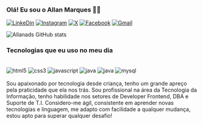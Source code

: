 ### Olá! Eu sou o Allan Marques 👋🏽

[![LinkeDin](https://img.shields.io/badge/LinkedIn-0077B5?style=for-the-badge&logo=linkedin&logoColor=white)](www.linkedin.com/in/allan-marques-59785b127)
[![Instagram](https://img.shields.io/badge/Instagram-E4405F?style=for-the-badge&logo=instagram&logoColor=white)]([www.linkedin.com/in/allan-marques-59785b127](https://www.instagram.com/invites/contact/?i=14c2r86hysdfs&utm_content=q8yr066))
[![X](https://img.shields.io/badge/Twitter-1DA1F2?style=for-the-badge&logo=twitter&logoColor=white)](https://twitter.com/Allan_tads)
[![Facebook](https://img.shields.io/badge/Facebook-1877F2?style=for-the-badge&logo=facebook&logoColor=white)](https://www.facebook.com/kaleb.lucas.5815/about)
[![Gmail](https://img.shields.io/badge/Gmail-D14836?style=for-the-badge&logo=gmail&logoColor=white)](mailto:allanmarquesads@gmail.com)

![Allanads GitHub stats](https://github-readme-stats.vercel.app/api?username=Allanads&show_icons=true&theme=radical)

### Tecnologias que eu uso no meu dia

<div style="display: inline_block"><br/>
    <img align="center" alt="html5" src="https://img.shields.io/badge/HTML5-E34F26?style=for-the-badge&logo=html5&logoColor=white" />
    <img align="center" alt="css3" src="https://img.shields.io/badge/CSS3-1572B6?style=for-the-badge&logo=css3&logoColor=white" />
    <img align="center" alt="javascript" src="https://img.shields.io/badge/JavaScript-323330?style=for-the-badge&logo=javascript&logoColor=F7DF1E" />
    <img align="center" alt="java" src="https://img.shields.io/badge/Java-ED8B00?style=for-the-badge&logo=openjdk&logoColor=white" />
    <img align="center" alt="java" src="https://img.shields.io/badge/PHP-777BB4?style=for-the-badge&logo=php&logoColor=white" />
    <img align="center" alt="mysql" src="https://img.shields.io/badge/MySQL-00000F?style=for-the-badge&logo=mysql&logoColor=white" />
</div>
<br>
Sou apaixonado por tecnologia desde criança, tenho um grande apreço pela praticidade que ela nos trás. Sou profissional na área da Tecnologia da Informação, tenho habilidade nos setores de Developer Frontend, DBA e Suporte de T.I. Considero-me ágil, consistente em aprender novas tecnologias e linguagem, me adapto com facilidade a qualquer mudança, estou apto para superar qualquer desafio! 

